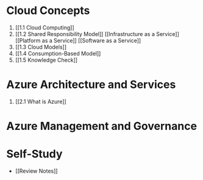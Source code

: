 # Cloud Concepts

1. [[1.1 Cloud Computing]]
2. [[1.2 Shared Responsibility Model]]
		[[Infrastructure as a Service]]
		[[Platform as a Service]]
		[[Software as a Service]]
3. [[1.3 Cloud Models]]
4. [[1.4 Consumption-Based Model]]
5. [[1.5 Knowledge Check]]

# Azure Architecture and Services

1. [[2.1 What is Azure]]

# Azure Management and Governance

# Self-Study

- [[Review Notes]]

